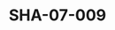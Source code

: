 ---
pid: SHA-07-009
title: SHA-07-009
language: en
collection: Sharhabil Ahmed
original_label: 
rights: Sharhabil Ahmed
location_of_original: Sharhabil Ahmed
photographer_or_studio: 
scanned_from: photograph 10.4 by 16.8
_date: 8/9/1977
location: Khartoum, Civil Aviation Club
description: Sharhabil Ahmed with someone else
additional_notes: 
permission_display: 'yes'
on_server: 'no'
on_website: 'no'
permalink: /photopages/en/SHA-07-009.html
layout: photo-page
---